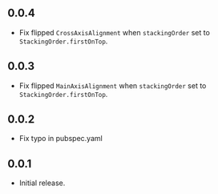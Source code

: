 ## 0.0.4
* Fix flipped `CrossAxisAlignment` when `stackingOrder` set to `StackingOrder.firstOnTop`.

## 0.0.3
* Fix flipped `MainAxisAlignment` when `stackingOrder` set to `StackingOrder.firstOnTop`.

## 0.0.2
* Fix typo in pubspec.yaml

## 0.0.1
* Initial release.
